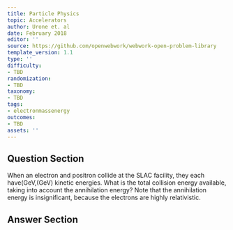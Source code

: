 ```yaml
---
title: Particle Physics
topic: Accelerators
author: Urone et. al
date: February 2018
editor: ''
source: https://github.com/openwebwork/webwork-open-problem-library
template_version: 1.1
type: ''
difficulty:
- TBD
randomization:
- TBD
taxonomy:
- TBD
tags:
- electronmassenergy
outcomes:
- TBD
assets: ''
---
```


## Question Section 

When an electron and positron collide at the SLAC facility, they each have(GeV,(GeV)
kinetic energies. What is the total collision energy available, taking into account the
annihilation energy? Note that the annihilation energy is insignificant, because the
electrons are highly relativistic.



## Answer Section

